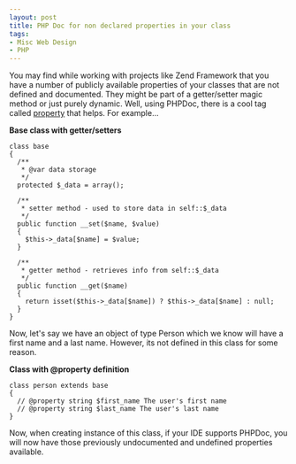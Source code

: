 ```yaml
---
layout: post
title: PHP Doc for non declared properties in your class
tags:
- Misc Web Design
- PHP
---
```

You may find while working with projects like Zend Framework that you have a number of publicly available properties of your classes that are not defined and documented.  They might be part of a getter/setter magic method or just purely dynamic.  Well, using PHPDoc, there is a cool tag called [property](http://manual.phpdoc.org/HTMLSmartyConverter/PHP/phpDocumentor/tutorial_tags.property.pkg.html) that helps.  For example...

**Base class with getter/setters**

```php?start_inline=1
class base
{
  /**
   * @var data storage
   */
  protected $_data = array();
    
  /**
   * setter method - used to store data in self::$_data
   */
  public function __set($name, $value)
  { 
    $this->_data[$name] = $value;
  }
    
  /**
   * getter method - retrieves info from self::$_data
   */
  public function __get($name)
  {
    return isset($this->_data[$name]) ? $this->_data[$name] : null;
  }
}
```

Now, let's say we have an object of type Person which we know will have a first name and a last name.  However, its not defined in this class for some reason.

**Class with @property definition**

```php?start_inline=1
class person extends base
{
  // @property string $first_name The user's first name
  // @property string $last_name The user's last name
}
```

Now, when creating instance of this class, if your IDE supports PHPDoc, you will now have those previously undocumented and undefined properties available.
